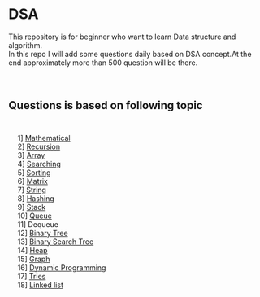  # **DSA**  <br />
 
 This repository is for beginner who want to learn Data structure and algorithm.<br />
 In this repo I will add some questions daily based on DSA concept.At the end approximately more than 500 question will be there.<br />
 <br /><br />
   
 ## **Questions is based on following topic**<br /><br />
  &emsp;  1] [Mathematical](https://github.com/prashantjagtap2909/DSA/tree/main/Array) <br /> 
 &emsp;  2] [Recursion](https://github.com/prashantjagtap2909/DSA/tree/main/Mathmatics) <br /> 
&emsp;  3] [Array](https://github.com/prashantjagtap2909/DSA/tree/main/Array) <br /> 
  &emsp;  4] [Searching](https://github.com/prashantjagtap2909/DSA/tree/main/Searching) <br /> 
  &emsp;  5] [Sorting](https://github.com/prashantjagtap2909/DSA/tree/main/Sorting) <br /> 
  &emsp;  6] [Matrix](https://github.com/prashantjagtap2909/DSA/tree/main/Matrix) <br />
  &emsp;  7] [String](https://github.com/prashantjagtap2909/DSA/tree/main/String) <br />
  &emsp;  8] [Hashing](https://github.com/prashantjagtap2909/DSA/tree/main/Hashing) <br />
 &emsp;  9] [Stack](https://github.com/prashantjagtap2909/DSA/tree/main/Stack) <br />
 &emsp;  10] [Queue](https://github.com/prashantjagtap2909/DSA/tree/main/Queue) <br />
 &emsp;  11] Dequeue <br />
&emsp;    12] [Binary Tree](https://github.com/prashantjagtap2909/DSA/tree/main/Binary-Tree) <br />
  &emsp;  13] [Binary Search Tree](https://github.com/prashantjagtap2909/DSA/tree/main/Binary-search-tree) <br />
   &emsp; 14] [Heap](https://github.com/prashantjagtap2909/DSA/tree/main/Heap) <br />
 &emsp;  15] [Graph](https://github.com/prashantjagtap2909/DSA/tree/main/Graph) <br />
 &emsp;  16] [Dynamic Programming](https://github.com/prashantjagtap2909/DSA/tree/main/Dynamic-Programming) <br />
 &emsp;  17] [Tries](https://github.com/prashantjagtap2909/DSA/tree/main/Tries) <br />
 &emsp;  18] [Linked list](https://github.com/prashantjagtap2909/DSA/tree/main/Linked-list) <br />
    
